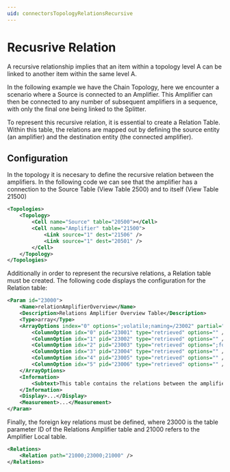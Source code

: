 ```yaml
---
uid: connectorsTopologyRelationsRecursive
---
```

# Recusrive Relation

A recursive relationship implies that an item within a topology level A can be linked to another item within the same level A.

In the following example we have the Chain Topology, here we encounter a scenario where a Source is connected to an Amplifier. This Amplifier can then be connected to any number of subsequent amplifiers in a sequence, with only the final one being linked to the Splitter.

To represent this recursive relation, it is essential to create a Relation Table. Within this table, the relations are mapped out by defining the source entity (an amplifier) and the destination entity (the connected amplifier).

## Configuration

In the topology it is necesary to define the recursive relation between the amplifiers. In the following code we can see that the amplifier has a connection to the Source Table (View Table 2500) and to itself (View Table 21500)

```xml
<Topologies>
    <Topology>
        <Cell name="Source" table="20500"></Cell>
        <Cell name="Amplifier" table="21500">
            <Link source="1" dest="21506" />
            <Link source="1" dest="20501" />
        </Cell>
    </Topology>
</Topologies>
```

Additionally in order to represent the recursive relations, a Relation table must be created. The following code displays the configuration for the Relation table:

```xml
<Param id="23000">
    <Name>relationAmplifierOverview</Name>
    <Description>Relations Amplifier Overview Table</Description>
    <Type>array</Type>
    <ArrayOptions index="0" options=";volatile;naming=/23002" partial="true:200">
        <ColumnOption idx="0" pid="23001" type="retrieved" options="" /> <!-- Index of the row -->
        <ColumnOption idx="1" pid="23002" type="retrieved" options="" /> <!-- Name of the relation [Source/Destination] -->
        <ColumnOption idx="2" pid="23003" type="retrieved" options=";foreignKey=21000" />  <!-- Source Amplifier ID (Foreign Key to the Amplifier Local table) -->
        <ColumnOption idx="3" pid="23004" type="retrieved" options="" /> <!-- Source Amplifier Name -->
        <ColumnOption idx="4" pid="23005" type="retrieved" options="" /> <!-- Destination Amplifier ID -->
        <ColumnOption idx="5" pid="23006" type="retrieved" options="" /> <!-- Destination Amplifier Name -->
    </ArrayOptions>
    <Information>
        <Subtext>This table contains the relations between the amplifiers.</Subtext>
    </Information>
    <Display>...</Display>
    <Measurement>...</Measurement>
</Param>
```

Finally, the foreign key relations must be defined, where 23000 is the table parameter ID of the Relations Amplifier table and 21000 refers to the Amplifier Local table.

```xml
<Relations>
    <Relation path="21000;23000;21000" />
</Relations>
```
